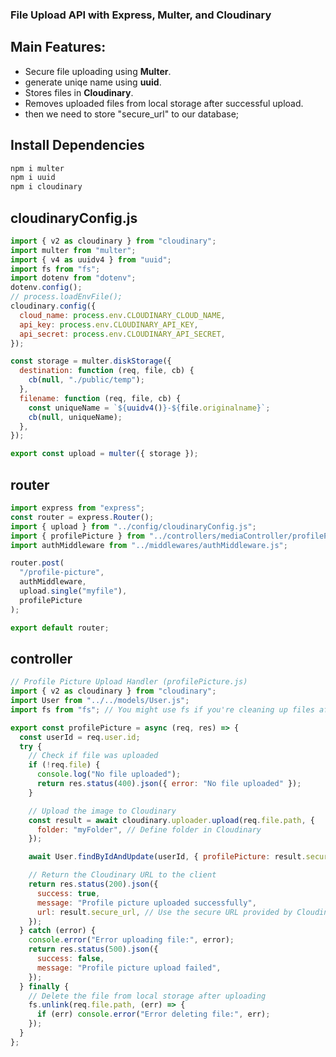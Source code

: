 ### File Upload API with Express, Multer, and Cloudinary

## Main Features:

- Secure file uploading using **Multer**.
- generate uniqe name using **uuid**.
- Stores files in **Cloudinary**.
- Removes uploaded files from local storage after successful upload.
- then we need to store "secure_url" to our database;

## Install Dependencies

```bash
npm i multer
npm i uuid
npm i cloudinary
```

## cloudinaryConfig.js

```js
import { v2 as cloudinary } from "cloudinary";
import multer from "multer";
import { v4 as uuidv4 } from "uuid";
import fs from "fs";
import dotenv from "dotenv";
dotenv.config();
// process.loadEnvFile();
cloudinary.config({
  cloud_name: process.env.CLOUDINARY_CLOUD_NAME,
  api_key: process.env.CLOUDINARY_API_KEY,
  api_secret: process.env.CLOUDINARY_API_SECRET,
});

const storage = multer.diskStorage({
  destination: function (req, file, cb) {
    cb(null, "./public/temp");
  },
  filename: function (req, file, cb) {
    const uniqueName = `${uuidv4()}-${file.originalname}`;
    cb(null, uniqueName);
  },
});

export const upload = multer({ storage });
```

## router

```js
import express from "express";
const router = express.Router();
import { upload } from "../config/cloudinaryConfig.js";
import { profilePicture } from "../controllers/mediaController/profilePicture.js";
import authMiddleware from "../middlewares/authMiddleware.js";

router.post(
  "/profile-picture",
  authMiddleware,
  upload.single("myfile"),
  profilePicture
);

export default router;
```

## controller

```js
// Profile Picture Upload Handler (profilePicture.js)
import { v2 as cloudinary } from "cloudinary";
import User from "../../models/User.js";
import fs from "fs"; // You might use fs if you're cleaning up files after uploading

export const profilePicture = async (req, res) => {
  const userId = req.user.id;
  try {
    // Check if file was uploaded
    if (!req.file) {
      console.log("No file uploaded");
      return res.status(400).json({ error: "No file uploaded" });
    }

    // Upload the image to Cloudinary
    const result = await cloudinary.uploader.upload(req.file.path, {
      folder: "myFolder", // Define folder in Cloudinary
    });

    await User.findByIdAndUpdate(userId, { profilePicture: result.secure_url });

    // Return the Cloudinary URL to the client
    return res.status(200).json({
      success: true,
      message: "Profile picture uploaded successfully",
      url: result.secure_url, // Use the secure URL provided by Cloudinary
    });
  } catch (error) {
    console.error("Error uploading file:", error);
    return res.status(500).json({
      success: false,
      message: "Profile picture upload failed",
    });
  } finally {
    // Delete the file from local storage after uploading
    fs.unlink(req.file.path, (err) => {
      if (err) console.error("Error deleting file:", err);
    });
  }
};
```
